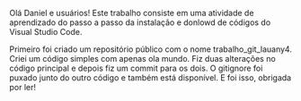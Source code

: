 Olá Daniel e usuários!
Este trabalho consiste em uma atividade de aprendizado do passo a passo da instalação e donlowd de códigos do Visual Studio Code.

Primeiro foi criado um repositório público com o nome trabalho_git_lauany4.
Criei um código simples com apenas ola mundo.
Fiz duas alterações no código principal e depois fiz um commit para os dois.
O gitignore foi puxado junto do outro código e também está disponível.
E foi isso, obrigada por ler!
